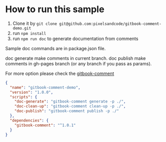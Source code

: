 # How to run this sample
1. Clone it by `git clone git@github.com:pixelsandcode/gitbook-comment-demo.git`
2. run `npm install`
3. run `npm run doc` to generate documentation from comments

Sample doc commands are in package.json file.

doc generate make comments in current branch.
doc publish make comments in gh-pages branch (or any branch if you pass as params).

For more option please check the [gitbook-comment](https://github.com/pixelsandcode/gitbook-comment) 

```json
{
  "name": "gitbook-comment-demo",
  "version": "1.0.0",
  "scripts": {
    "doc-generate": "gitbook-comment generate -p ./",
    "doc-clean-up": "gitbook-comment clean-up -p ./",
    "doc-publish": "gitbook-comment publish -p ./"
  },
  "dependencies": {
    "gitbook-comment": "^1.0.1"
  }
}
```
